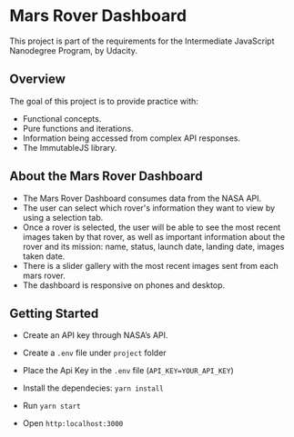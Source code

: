 # Mars Rover Dashboard

This project is part of the requirements for the Intermediate JavaScript Nanodegree Program, by Udacity.

## Overview

The goal of this project is to provide practice with:

- Functional concepts.
- Pure functions and iterations.
- Information being accessed from complex API responses.
- The ImmutableJS library.

## About the Mars Rover Dashboard

- The Mars Rover Dashboard consumes data from the NASA API.
- The user can select which rover's information they want to view by using a selection tab.
- Once a rover is selected, the user will be able to see the most recent images taken by that rover, as well as important information about the rover and its mission: name, status, launch date, landing date, images taken date.
- There is a slider gallery with the most recent images sent from each mars rover.
- The dashboard is responsive on phones and desktop.

## Getting Started

- Create an API key through NASA’s API.

- Create a `.env` file under `project` folder

- Place the Api Key in the `.env` file (`API_KEY=YOUR_API_KEY`)

- Install the dependecies: `yarn install`

- Run `yarn start`

- Open `http:localhost:3000`
